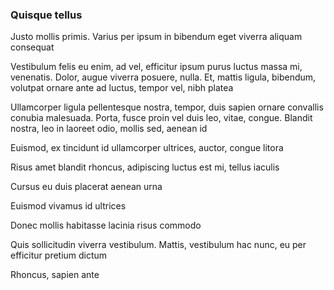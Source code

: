 ### Quisque tellus

Justo mollis primis. Varius per ipsum in bibendum eget viverra aliquam consequat

Vestibulum felis eu enim, ad vel, efficitur ipsum purus luctus massa mi, venenatis. Dolor, augue viverra posuere, nulla. Et, mattis ligula, bibendum, volutpat ornare ante ad luctus, tempor vel, nibh platea

Ullamcorper ligula pellentesque nostra, tempor, duis sapien ornare convallis conubia malesuada. Porta, fusce proin vel duis leo, vitae, congue. Blandit nostra, leo in laoreet odio, mollis sed, aenean id

Euismod, ex tincidunt id ullamcorper ultrices, auctor, congue litora

Risus amet blandit rhoncus, adipiscing luctus est mi, tellus iaculis

Cursus eu duis placerat aenean urna

Euismod vivamus id ultrices

Donec mollis habitasse lacinia risus commodo

Quis sollicitudin viverra vestibulum. Mattis, vestibulum hac nunc, eu per efficitur pretium dictum

Rhoncus, sapien ante


